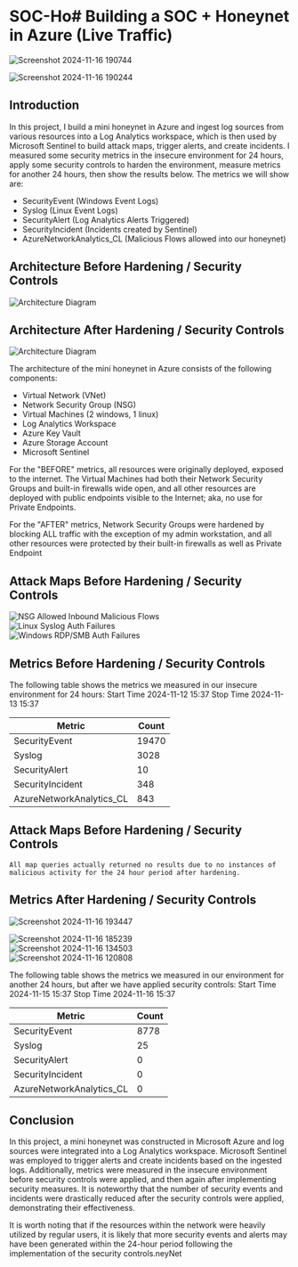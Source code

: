 # SOC-Ho# Building a SOC + Honeynet in Azure (Live Traffic)

![Screenshot 2024-11-16 190744](https://github.com/user-attachments/assets/e7d84edb-13e9-49e0-a0ed-3c9b6c1ff821)


![Screenshot 2024-11-16 190244](https://github.com/user-attachments/assets/550f32cf-5735-4f6d-88fb-0dea3fd04676)


## Introduction

In this project, I build a mini honeynet in Azure and ingest log sources from various resources into a Log Analytics workspace, which is then used by Microsoft Sentinel to build attack maps, trigger alerts, and create incidents. I measured some security metrics in the insecure environment for 24 hours, apply some security controls to harden the environment, measure metrics for another 24 hours, then show the results below. The metrics we will show are:

- SecurityEvent (Windows Event Logs)
- Syslog (Linux Event Logs)
- SecurityAlert (Log Analytics Alerts Triggered)
- SecurityIncident (Incidents created by Sentinel)
- AzureNetworkAnalytics_CL (Malicious Flows allowed into our honeynet)

## Architecture Before Hardening / Security Controls
![Architecture Diagram](https://i.imgur.com/aBDwnKb.jpg)
 

## Architecture After Hardening / Security Controls
![Architecture Diagram](https://i.imgur.com/YQNa9Pp.jpg)

The architecture of the mini honeynet in Azure consists of the following components:

- Virtual Network (VNet)
- Network Security Group (NSG)
- Virtual Machines (2 windows, 1 linux)
- Log Analytics Workspace
- Azure Key Vault
- Azure Storage Account
- Microsoft Sentinel

For the "BEFORE" metrics, all resources were originally deployed, exposed to the internet. The Virtual Machines had both their Network Security Groups and built-in firewalls wide open, and all other resources are deployed with public endpoints visible to the Internet; aka, no use for Private Endpoints.

For the "AFTER" metrics, Network Security Groups were hardened by blocking ALL traffic with the exception of my admin workstation, and all other resources were protected by their built-in firewalls as well as Private Endpoint

## Attack Maps Before Hardening / Security Controls
![NSG Allowed Inbound Malicious Flows](https://i.imgur.com/1qvswSX.png)<br>
![Linux Syslog Auth Failures](https://i.imgur.com/G1YgZt6.png)<br>
![Windows RDP/SMB Auth Failures](https://i.imgur.com/ESr9Dlv.png)<br>

## Metrics Before Hardening / Security Controls

The following table shows the metrics we measured in our insecure environment for 24 hours:
Start Time 2024-11-12 15:37
Stop Time	2024-11-13 15:37

| Metric                   | Count
| ------------------------ | -----
| SecurityEvent            | 19470
| Syslog                   | 3028
| SecurityAlert            | 10
| SecurityIncident         | 348
| AzureNetworkAnalytics_CL | 843

## Attack Maps Before Hardening / Security Controls

```All map queries actually returned no results due to no instances of malicious activity for the 24 hour period after hardening.```

## Metrics After Hardening / Security Controls<br>
![Screenshot 2024-11-16 193447](https://github.com/user-attachments/assets/4e9f231e-f169-4f7a-b825-1f21eee41a40)<br>
 

![Screenshot 2024-11-16 185239](https://github.com/user-attachments/assets/e5fce0fe-12c7-4a28-b4b5-1a4bb4470d85)<br>
![Screenshot 2024-11-16 134503](https://github.com/user-attachments/assets/d81b8da7-1faa-4d47-9dff-598781d6033e)<br>
![Screenshot 2024-11-16 120808](https://github.com/user-attachments/assets/9290c88e-ee6c-4bf1-bc0e-e24eaa2534d0)<br>


 


The following table shows the metrics we measured in our environment for another 24 hours, but after we have applied security controls:
Start Time 2024-11-15 15:37
Stop Time	2024-11-16 15:37

| Metric                   | Count
| ------------------------ | -----
| SecurityEvent            | 8778
| Syslog                   | 25
| SecurityAlert            | 0
| SecurityIncident         | 0
| AzureNetworkAnalytics_CL | 0

## Conclusion

In this project, a mini honeynet was constructed in Microsoft Azure and log sources were integrated into a Log Analytics workspace. Microsoft Sentinel was employed to trigger alerts and create incidents based on the ingested logs. Additionally, metrics were measured in the insecure environment before security controls were applied, and then again after implementing security measures. It is noteworthy that the number of security events and incidents were drastically reduced after the security controls were applied, demonstrating their effectiveness.

It is worth noting that if the resources within the network were heavily utilized by regular users, it is likely that more security events and alerts may have been generated within the 24-hour period following the implementation of the security controls.neyNet

